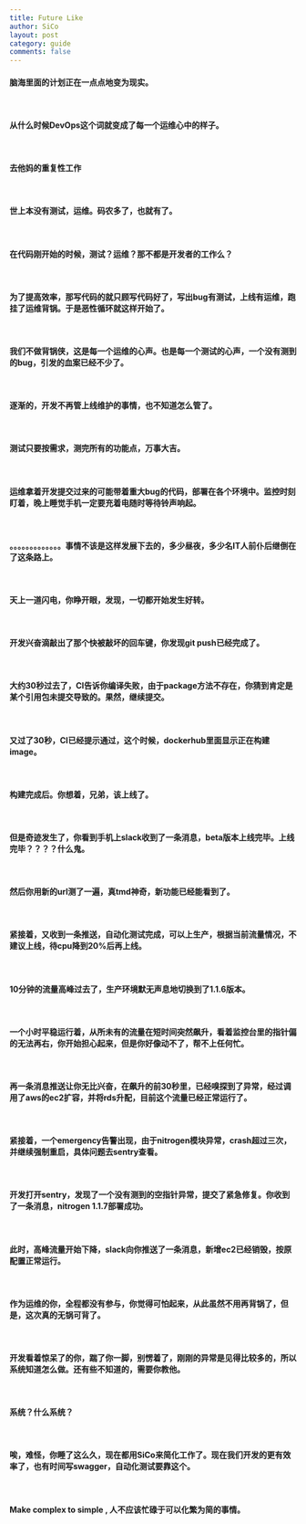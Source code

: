 ```yaml
---
title: Future Like
author: SiCo
layout: post
category: guide
comments: false
---
```


#### 脑海里面的计划正在一点点地变为现实。

&nbsp;
#### 从什么时候DevOps这个词就变成了每一个运维心中的样子。

&nbsp;
#### 去他妈的重复性工作
<!-- more -->
&nbsp;
#### 世上本没有测试，运维。码农多了，也就有了。

&nbsp;
#### 在代码刚开始的时候，测试？运维？那不都是开发者的工作么？

&nbsp;
#### 为了提高效率，那写代码的就只顾写代码好了，写出bug有测试，上线有运维，跑挂了运维背锅。于是恶性循环就这样开始了。

&nbsp;
#### 我们不做背锅侠，这是每一个运维的心声。也是每一个测试的心声，一个没有测到的bug，引发的血案已经不少了。

&nbsp;
#### 逐渐的，开发不再管上线维护的事情，也不知道怎么管了。

&nbsp;
#### 测试只要按需求，测完所有的功能点，万事大吉。

&nbsp;
#### 运维拿着开发提交过来的可能带着重大bug的代码，部署在各个环境中。监控时刻盯着，晚上睡觉手机一定要充着电随时等待铃声响起。

&nbsp;
#### 。。。。。。。。。。。。。事情不该是这样发展下去的，多少昼夜，多少名IT人前仆后继倒在了这条路上。

&nbsp;
#### 天上一道闪电，你睁开眼，发现，一切都开始发生好转。

&nbsp;
#### 开发兴奋滴敲出了那个快被敲坏的回车键，你发现git push已经完成了。

&nbsp;
#### 大约30秒过去了，CI告诉你编译失败，由于package方法不存在，你猜到肯定是某个引用包未提交导致的。果然，继续提交。

&nbsp;
#### 又过了30秒，CI已经提示通过，这个时候，dockerhub里面显示正在构建image。

&nbsp;
#### 构建完成后。你想着，兄弟，该上线了。

&nbsp;
#### 但是奇迹发生了，你看到手机上slack收到了一条消息，beta版本上线完毕。上线完毕？？？？什么鬼。

&nbsp;
#### 然后你用新的url测了一遍，真tmd神奇，新功能已经能看到了。

&nbsp;
#### 紧接着，又收到一条推送，自动化测试完成，可以上生产，根据当前流量情况，不建议上线，待cpu降到20%后再上线。

&nbsp;
#### 10分钟的流量高峰过去了，生产环境默无声息地切换到了1.1.6版本。

&nbsp;
#### 一个小时平稳运行着，从所未有的流量在短时间突然飙升，看着监控台里的指针偏的无法再右，你开始担心起来，但是你好像动不了，帮不上任何忙。

&nbsp;
#### 再一条消息推送让你无比兴奋，在飙升的前30秒里，已经嗅探到了异常，经过调用了aws的ec2扩容，并将rds升配，目前这个流量已经正常运行了。

&nbsp;
#### 紧接着，一个emergency告警出现，由于nitrogen模块异常，crash超过三次，并继续强制重启，具体问题去sentry查看。

&nbsp;
#### 开发打开sentry，发现了一个没有测到的空指针异常，提交了紧急修复。你收到了一条消息，nitrogen 1.1.7部署成功。

&nbsp;
#### 此时，高峰流量开始下降，slack向你推送了一条消息，新增ec2已经销毁，按原配置正常运行。

&nbsp;
#### 作为运维的你，全程都没有参与，你觉得可怕起来，从此虽然不用再背锅了，但是，这次真的无锅可背了。

&nbsp;
#### 开发看着惊呆了的你，踹了你一脚，别愣着了，刚刚的异常是见得比较多的，所以系统知道怎么做。还有些不知道的，需要你教他。

&nbsp;
#### 系统？什么系统？

&nbsp;
#### 唉，难怪，你睡了这么久，现在都用SiCo来简化工作了。现在我们开发的更有效率了，也有时间写swagger，自动化测试要靠这个。

&nbsp;
#### Make complex to simple , 人不应该忙碌于可以化繁为简的事情。